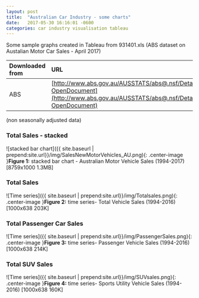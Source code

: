 ```yaml
---
layout: post
title:  "Australian Car Industry - some charts"
date:   2017-05-30 16:16:01 -0600
categories: car industry visualisation tableau
---
```


Some sample graphs created in Tableau from 931401.xls (ABS dataset on Austalian Motor Car Sales - April 2017)

| Downloaded from | URL         | Datetime |
|:-------------|:------------------|:------|
| ABS          | [http://www.abs.gov.au/AUSSTATS/abs@.nsf/DetailsPage/9314.0April%202017?OpenDocument](http://www.abs.gov.au/AUSSTATS/abs@.nsf/DetailsPage/9314.0April%202017?OpenDocument) | on 2017-05-24 11:44am  |


(non seasonally adjusted data)

### Total Sales - stacked
![stacked bar chart]({{ site.baseurl | prepend:site.url}}/img/SalesNewMotorVehicles_AU.png){: .center-image }**Figure 1:** stacked bar chart - Australian Motor Vehicle Sales (1994-2017)   [8759x1000 1.3MB]

### Total Sales
![Time series]({{ site.baseurl | prepend:site.url}}/img/Totalsales.png){: .center-image }**Figure 2:** time series- Total Vehicle Sales (1994-2016)   [1000x638 203K]

### Total Passenger Car Sales
![Time series]({{ site.baseurl | prepend:site.url}}/img/PassengerSales.png){: .center-image }**Figure 3:** time series- Passenger Vehicle Sales (1994-2016)   [1000x638 214K]

### Total SUV Sales
![Time series]({{ site.baseurl | prepend:site.url}}/img/SUVsales.png){: .center-image }**Figure 4:** time series- Sports Utility Vehicle Sales (1994-2016)  [1000x638 160K]
